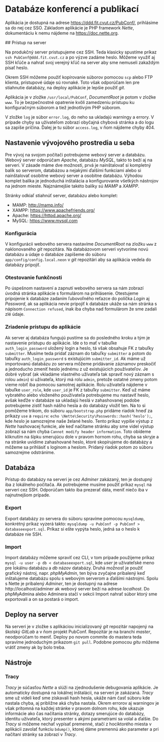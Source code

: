 # Databáze konferencí a publikací

Aplikácia je dostupná na adrese <https://ddd.fit.cvut.cz/PubConf/>, prihlásime sa do nej cez SSO. Základom aplikácie je PHP framework _Nette_, dokumentáciu k nemu nájdeme na <https://doc.nette.org>.

## Prístup na server

Na produkčný server pristupujeme cez SSH. Teda klasicky spustíme príkaz `ssh PubConf@ddd.fit.cvut.cz` a po výzve zadáme heslo. Môžeme využiť aj SSH kľúče a nahrať svoj verejný kľúč na server aby sme nemuseli zakaždým písať heslo.

Okrem SSH môžeme použiť kopírovanie súborov pomocou `scp` alebo FTP klienta, prístupové údaje sú rovnaké. Toto však odporúčam len pre stiahnutie databázy, na deploy aplikácie je lepšie použiť _git_.

Aplikácia je v zložke `/usr/local/PubConf`, _DocumentRoot_ je potom v zložke `www`. To je bezpečnostné opatrenie kvôli zamedzeniu prístupu ku konfiguračným súborom a tiež jednotlivým PHP súborom.

V zložke `log` je súbor `error.log`, do neho sa ukladajú warningy a errory. V prípade chyby sa užívateľom zobrazí obyčajná chybová stránka a do logu sa zapíše príčina. Ďalej je tu súbor `access.log`, v ňom nájdeme chyby 404.

## Nastavenie vývojového prostredia u seba

Pre vývoj na svojom počítači potrebujeme webový server a databázu. Webový server odporúčam _Apache_, databázu _MySQL_, takto to beží aj na serveri. V zásade máme dve možnosti, prvá je nainštalovať si kompletný balík so serverom, databázou a nejakými ďalšími funkciami alebo si nainštalovať osobitne webový server a osobitne databázu. Výhodou komplet balíka je jednoduchá inštalácia a konfigurovanie všetkých nástrojov na jednom mieste. Najznámejšie takéto balíky sú _MAMP_ a _XAMPP_.

Stránky odkiaľ stiahnúť server, databázu alebo komplet:
* MAMP: <http://mamp.info/>
* XAMPP: <https://www.apachefriends.org/>
* Apache: <https://httpd.apache.org/>
* MySQL: <https://www.mysql.com>

### Konfigurácia

V konfigurácii webového servera nastavíme _DocumentRoot_ na zložku `www` z naklonovaného _git_ repozitára. Na databázovom serveri vytvoríme novú databázu a údaje o databáze zapíšeme do súboru `app/config/config.local.neon` v _git_ repozitári aby sa aplikácia vedela do databázy pripojiť.

### Otestovanie funkčnosti

Po úspešnom nastavení a zapnutí webového servera sa nám zobrazí úvodná stránka aplikácie s formulárom na prihlásenie. Otestujeme pripojenie k databáze zadaním ľubovoľného reťazce do políčka _Login_ aj _Password_, ak sa aplikácia nevie pripojiť k databáze ukáže sa nám stránka s nápisom `Connection refused`, inak iba chyba nad formulárom že sme zadali zlé údaje.

### Zriadenie prístupu do aplikácie

Ak server aj databáza fungujú pustíme sa do posledného kroku a tým je nastavenie prístupu do aplikácie. Ide o to mať v tabuľke `auth_login_password` uložený login a heslo, tá však obsahuje FK z tabuľky `submitter`. Musíme teda pridať záznam do tabuľky `submitter` a potom do tabuľky `auth_login_password` s existujúcim `submitter_id`. Ak máme už importovanú databázu zo servera môžeme pridávanie záznamov preskočiť a jednoducho zmeniť heslo jednému z už existujúcich používateľov. Je dobré vybrať (ak vkladáme vlastného užívateľa tak spraviť nový záznam s rolou `admin`) si užívateľa, ktorý má rolu `admin`, pretože ostatné zmeny potom vieme robiť iba pomocou samotnej aplikácie. Rolu užívateľa nájdeme v tabuľke `user_role`, kde `user_id` je FK z tabuľky `submitter`. Keď už máme vybratého alebo vloženého používateľa potrebujeme mu nastaviť heslo, avšak keďže v databáze sa ukladajú heslá v zahashovanej podobe potrebujeme zistiť hash nášho hesla a do databázy vložiť ten. Na to si pomôžeme trikom, do súboru `app/bootstrap.php` pridáme riadok hneď za príkazy `use` a `require`: `echo \Nette\Security\Passwords::hash('heslo');`, kde _heslo_ je samozrejme naše želané heslo. Tento príkaz vypíše výstup z _Nette_ hashovacej funkcie, ale keď načítame stránku aby sme videl výstup zobrazí sa nám chyba `Cannot modify header information`. Toto obídeme kliknutím na šípku smerujúcu dole v pravom hornom rohu, chyba sa skryje a na stránke uvidíme zahashované heslo, ktoré skopírujeme do databázy a môžeme sa prihlásiť s loginom a heslom. Pridaný riadok potom zo súboru samozrejme odstránime.

## Databáza

Prístup do databázy na serveri je cez _Adminer_ zakázaný, ten je dostupný iba z lokálneho počítača. Ak potrebujeme musíme použiť príkaz `mysql` na serveri cez SSH. Odporúčam takto iba prezerať dáta, meniť niečo iba v najnutnejšom prípade.

### Export

Export databázy zo servera do súboru spravíme pomocou `mysqldump`, konkrétný príkaz vyzerá takto: `mysqldump -u PubConf -p PubConf > databaseexport.sql`. Príkaz si ešte vypýta heslo, jedná sa o heslo k databáze nie SSH.

### Import

Import databázy môžeme spraviť cez CLI, v tom prípade použijeme príkaz `mysql -u user -p db < databaseexport.sql`, kde _user_ je užívateľské meno pre lokálnu databázu a *db* názov databázy. Druhá možnosť je použiť grafický nástroj, napr. _phpMyAdmin_, ten býva zvyčajne pribalený keď inštalujeme databázu spolu s webovým serverom a ďalšími nástrojmi. Spolu s Nette je pribalený _Adminer_, ten je dostupný na adrese http://localhost/adminer ak webový server beží na adrese _localhost_.  Do phpMyAdmina alebo Adminera stačí v sekcii Import nahrať súbor ktorý sme exportovali a on sa postará o import.

## Deploy na server

Na serveri je v zložke s aplikáciou inicializovaný _git_ repozitár napojený na školský _GitLab_ a v ňom projekt PubConf. Repozitár je na branchi _master_, neodporúčam to meniť. Deploy po novom commite do mastera teda spravíme jednoduchým príkazom `git pull`. Podobne pomocou _gitu_ môžeme vrátiť zmeny ak by bolo treba.

## Nástroje

### Tracy

_Tracy_ je súčasťou _Nette_ a slúži na zjednodušenie debugovania aplikácie. Je automaticky dostupná na lokálnej inštalácii, na serveri je zakázaná. _Tracy_ sme už videli keď sme získavali hash hesla, ukáže nám časť súboru kde nastala chyba, aj približne aká chyba nastala. Okrem errorov aj warningov je však prítomná na každej stránke v pravom dolnom rohu, kde ukazuje informácie ako čas načítania stránky, dotazy smerujúce do databázy, identitu užívateľa, ktorý presenter s akými parametrami sa volal a ďalšie. Do _Tracy_ si môžeme nechať vypísať premenné, stačí z hociktorého miesta v aplikácii zavolať funkciu `bdump()`, ktorej dáme premennú ako parameter a pri načítaní stránky sa zobrazí v _Tracy_.
